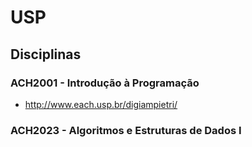 # USP

## Disciplinas

### ACH2001 - Introdução à Programação

- http://www.each.usp.br/digiampietri/

### ACH2023 - Algoritmos e Estruturas de Dados I
